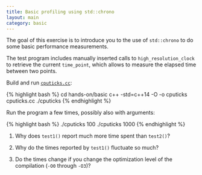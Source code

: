 ```yaml
---
title: Basic profiling using std::chrono
layout: main
category: basic
---
```


The goal of this exercise is to introduce you to the use of
`std::chrono` to do some basic performance measurements.

The test program includes manually inserted calls to
`high_resolution_clock` to retrieve the current `time_point`, which
allows to measure the elapsed time between two points.

Build and run
[`cputicks.cc`](https://github.com/infn-esc/esc15/hands-on/basic/cputicks.cc):

{% highlight bash %}
cd hands-on/basic
	c++ -std=c++14 -O -o cputicks cputicks.cc
	./cputicks
{% endhighlight %}

Run the program a few times, possibly also with arguments:

{% highlight bash %}
./cputicks 100
./cputicks 1000
{% endhighlight %}

1. Why does `test1()` report much more time spent than `test2()`?

2. Why do the times reported by `test1()` fluctuate so much?

3. Do the times change if you change the optimization level of the
   compilation (`-O0` through `-O3`)?
